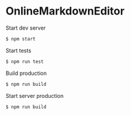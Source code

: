 # OnlineMarkdownEditor

Start dev server
```sh
$ npm start
```

Start tests
```js
$ npm run test
```

Build production
```sh
$ npm run build
```

Start server production
```sh
$ npm run build
```
